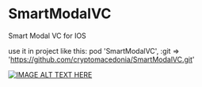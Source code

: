 # SmartModalVC
Smart Modal VC for IOS

use it in project like this:
pod 'SmartModalVC', :git => 'https://github.com/cryptomacedonia/SmartModalVC.git'

[![IMAGE ALT TEXT HERE](https://img.youtube.com/vi/VuZAeIix4kE/0.jpg)](https://www.youtube.com/watch?v=VuZAeIix4kE)
